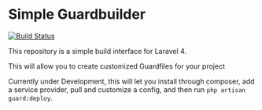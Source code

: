 Simple Guardbuilder
===================
[![Build Status](https://travis-ci.org/rtablada/Simple-GuardBuilder.png?branch=master)](http://travis-ci.org/rtablada/Simple-GuardBuilder)

This repository is a simple build interface for Laravel 4.

This will allow you to create customized Guardfiles for your project

Currently under Development, this will let you install through composer, add a service provider, pull and customize a config, and then run `php artisan guard:deploy`.
